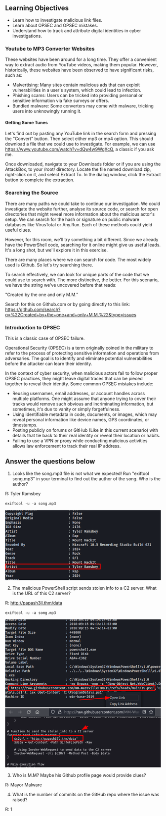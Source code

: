 ## Learning Objectives

- Learn how to investigate malicious link files.
- Learn about OPSEC and OPSEC mistakes.
- Understand how to track and attribute digital identities in cyber investigations.


### Youtube to MP3 Converter Websites

These websites have been around for a long time. They offer a convenient way to extract audio from YouTube videos, making them popular. However, historically, these websites have been observed to have significant risks, such as:

- Malvertising: Many sites contain malicious ads that can exploit vulnerabilities in a user's system, which could lead to infection.
- Phishing scams: Users can be tricked into providing personal or sensitive information via fake surveys or offers.
- Bundled malware: Some converters may come with malware, tricking users into unknowingly running it.


#### Getting Some Tunes

Let's find out by pasting any YouTube link in the search form and pressing the "Convert" button. Then select either mp3 or mp4 option. This should download a file that we could use to investigate. For example, we can use https://www.youtube.com/watch?v=dQw4w9WgXcQ, a classic if you ask me.

Once downloaded, navigate to your Downloads folder or if you are using the AttackBox, to your /root/ directory. Locate the file named download.zip, right-click on it, and select Extract To. In the dialog window, click the Extract button to complete the extraction.

### Searching the Source

There are many paths we could take to continue our investigation. We could investigate the website further, analyse its source code, or search for open directories that might reveal more information about the malicious actor's setup. We can search for the hash or signature on public malware databases like VirusTotal or Any.Run. Each of these methods could yield useful clues.

However, for this room, we'll try something a bit different. Since we already have the PowerShell code, searching for it online might give us useful leads. It's a long shot, but we'll explore it in this exercise.

There are many places where we can search for code. The most widely used is Github. So let's try searching there.

To search effectively, we can look for unique parts of the code that we could use to search with. The more distinctive, the better. For this scenario, we have the string we've uncovered before that reads:

"Created by the one and only M.M."

Search for this on Github.com or by going directly to this link: https://github.com/search?q=%22Created+by+the+one+and+only+M.M.%22&type=issues

### Introduction to OPSEC

This is a classic case of OPSEC failure.

Operational Security (OPSEC) is a term originally coined in the military to refer to the process of protecting sensitive information and operations from adversaries. The goal is to identify and eliminate potential vulnerabilities before the attacker can learn their identity.

In the context of cyber security, when malicious actors fail to follow proper OPSEC practices, they might leave digital traces that can be pieced together to reveal their identity. Some common OPSEC mistakes include:

- Reusing usernames, email addresses, or account handles across multiple platforms. One might assume that anyone trying to cover their tracks would remove such obvious and incriminating information, but sometimes, it's due to vanity or simply forgetfulness.
- Using identifiable metadata in code, documents, or images, which may reveal personal information like device names, GPS coordinates, or timestamps.
- Posting publicly on forums or GitHub (Like in this current scenario) with details that tie back to their real identity or reveal their location or habits.
- Failing to use a VPN or proxy while conducting malicious activities allows law enforcement to track their real IP address.

## Answer the questions below

1. Looks like the song.mp3 file is not what we expected! Run "exiftool song.mp3" in your terminal to find out the author of the song. Who is the author? 

R: Tyler Ramsbey

``exiftool -u -a song.mp3``

![](imagens/2024-12-13_21-39.png)

2. The malicious PowerShell script sends stolen info to a C2 server. What is the URL of this C2 server?

R: http://papash3ll.thm/data

``exiftool -u -a somg.mp3``

![](imagens/2024-12-13_21-55.png)
![](imagens/2024-12-13_21-57.png)

3. Who is M.M? Maybe his Github profile page would provide clues?

R: Mayor Malware

4. What is the number of commits on the GitHub repo where the issue was raised?

R: 1
